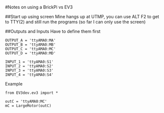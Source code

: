 #Notes on using a BrickPi vs EV3

##Start up using screen
Mine hangs up at UTMP, you can use ALT F2 to get to TTY(2) and still run the programs (so far I can only use the screen)

##Outputs and Inputs
Have to define them first
```
OUTPUT_A = 'ttyAMA0:MA'
OUTPUT_B = 'ttyAMA0:MB'
OUTPUT_C = 'ttyAMA0:MC'
OUTPUT_D = 'ttyAMA0:MD'

INPUT_1 = 'ttyAMA0:S1'
INPUT_2 = 'ttyAMA0:S2'
INPUT_3 = 'ttyAMA0:S3'
INPUT_4 = 'ttyAMA0:S4'
```

Example
```
from EV3dev.ev3 import *

outC = 'ttyAMA0:MC'
mC = LargeMotor(outC)
```
